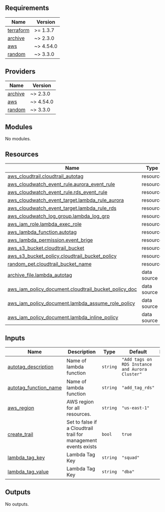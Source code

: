 <!-- BEGINNING OF PRE-COMMIT-TERRAFORM DOCS HOOK -->
## Requirements

| Name | Version |
|------|---------|
| <a name="requirement_terraform"></a> [terraform](#requirement\_terraform) | >= 1.3.7 |
| <a name="requirement_archive"></a> [archive](#requirement\_archive) | ~> 2.3.0 |
| <a name="requirement_aws"></a> [aws](#requirement\_aws) | ~> 4.54.0 |
| <a name="requirement_random"></a> [random](#requirement\_random) | ~> 3.3.0 |

## Providers

| Name | Version |
|------|---------|
| <a name="provider_archive"></a> [archive](#provider\_archive) | ~> 2.3.0 |
| <a name="provider_aws"></a> [aws](#provider\_aws) | ~> 4.54.0 |
| <a name="provider_random"></a> [random](#provider\_random) | ~> 3.3.0 |

## Modules

No modules.

## Resources

| Name | Type |
|------|------|
| [aws_cloudtrail.cloudtrail_autotag](https://registry.terraform.io/providers/hashicorp/aws/latest/docs/resources/cloudtrail) | resource |
| [aws_cloudwatch_event_rule.aurora_event_rule](https://registry.terraform.io/providers/hashicorp/aws/latest/docs/resources/cloudwatch_event_rule) | resource |
| [aws_cloudwatch_event_rule.rds_event_rule](https://registry.terraform.io/providers/hashicorp/aws/latest/docs/resources/cloudwatch_event_rule) | resource |
| [aws_cloudwatch_event_target.lambda_rule_aurora](https://registry.terraform.io/providers/hashicorp/aws/latest/docs/resources/cloudwatch_event_target) | resource |
| [aws_cloudwatch_event_target.lambda_rule_rds](https://registry.terraform.io/providers/hashicorp/aws/latest/docs/resources/cloudwatch_event_target) | resource |
| [aws_cloudwatch_log_group.lambda_log_grp](https://registry.terraform.io/providers/hashicorp/aws/latest/docs/resources/cloudwatch_log_group) | resource |
| [aws_iam_role.lambda_exec_role](https://registry.terraform.io/providers/hashicorp/aws/latest/docs/resources/iam_role) | resource |
| [aws_lambda_function.autotag](https://registry.terraform.io/providers/hashicorp/aws/latest/docs/resources/lambda_function) | resource |
| [aws_lambda_permission.event_brige](https://registry.terraform.io/providers/hashicorp/aws/latest/docs/resources/lambda_permission) | resource |
| [aws_s3_bucket.cloudtrail_bucket](https://registry.terraform.io/providers/hashicorp/aws/latest/docs/resources/s3_bucket) | resource |
| [aws_s3_bucket_policy.cloudtrail_bucket_policy](https://registry.terraform.io/providers/hashicorp/aws/latest/docs/resources/s3_bucket_policy) | resource |
| [random_pet.cloudtrail_bucket_name](https://registry.terraform.io/providers/hashicorp/random/latest/docs/resources/pet) | resource |
| [archive_file.lambda_autotag](https://registry.terraform.io/providers/hashicorp/archive/latest/docs/data-sources/file) | data source |
| [aws_iam_policy_document.cloudtrail_bucket_policy_doc](https://registry.terraform.io/providers/hashicorp/aws/latest/docs/data-sources/iam_policy_document) | data source |
| [aws_iam_policy_document.lambda_assume_role_policy](https://registry.terraform.io/providers/hashicorp/aws/latest/docs/data-sources/iam_policy_document) | data source |
| [aws_iam_policy_document.lambda_inline_policy](https://registry.terraform.io/providers/hashicorp/aws/latest/docs/data-sources/iam_policy_document) | data source |

## Inputs

| Name | Description | Type | Default | Required |
|------|-------------|------|---------|:--------:|
| <a name="input_autotag_description"></a> [autotag\_description](#input\_autotag\_description) | Name of lambda function | `string` | `"Add tags on RDS Instance and Aurora Cluster"` | no |
| <a name="input_autotag_function_name"></a> [autotag\_function\_name](#input\_autotag\_function\_name) | Name of lambda function | `string` | `"add_tag_rds"` | no |
| <a name="input_aws_region"></a> [aws\_region](#input\_aws\_region) | AWS region for all resources. | `string` | `"us-east-1"` | no |
| <a name="input_create_trail"></a> [create\_trail](#input\_create\_trail) | Set to false if a Cloudtrail trail for management events exists | `bool` | `true` | no |
| <a name="input_lambda_tag_key"></a> [lambda\_tag\_key](#input\_lambda\_tag\_key) | Lambda Tag Key | `string` | `"squad"` | no |
| <a name="input_lambda_tag_value"></a> [lambda\_tag\_value](#input\_lambda\_tag\_value) | Lambda Tag Key | `string` | `"dba"` | no |

## Outputs

No outputs.
<!-- END OF PRE-COMMIT-TERRAFORM DOCS HOOK -->